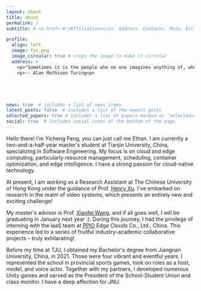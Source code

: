 ```yaml
---
layout: about
title: about
permalink: /
subtitle: # <a href='#'>Affiliations</a>. Address. Contacts. Moto. Etc. <p>The Chinese University of Hong Kong, Shatin Hong Kong SAR, China</p>

profile:
  align: left
  image: fyc.png
  image_circular: true # crops the image to make it circular
  address: >
    <p>"Sometimes it is the people who no one imagines anything of, who do the things no on can imagines."<p>
    <p>-- Alan Mathison Turing<p>





news: true  # includes a list of news items
latest_posts: false  # includes a list of the newest posts
selected_papers: true # includes a list of papers marked as "selected={true}"
social: true  # includes social icons at the bottom of the page
---
```

<!-- Hi! I am Yicheng Feng, you can call me Ethan. I currently a two-half-year master student at Tianjin University majoring in Software Engineering.
I work on cloud/edge computing, with focus on resource management/scheduling, container optimization, and edge intelligence. I have a very strong interest in cloud-native technology.
最近，我已经开始了关于video system方向的研究，这将会是一个全新的挑战！

现阶段，我正在香港中文大学进行Research Assistant的工作，受Prof. [Henry Xu](https://henryhxu.github.io/)指导.
我的硕士导师是Prof. [Xiaofei Wang](http://www.drxiaofei.wang/), 如果顺利，我会于明年1月毕业:).在此期间，我作为实习生参与了中国边缘云公司[PPIO](https://www.ppio.cn/)的IaaS团队，并且进行了一系列产学合作项目，这令人兴奋！

Prior to TJU, I received my Bachelor's degree from Jiangnan University in 2021. 这是热烈而丰富的4年，我代表学校参与了省运会、担任过主持、模特、配音，和我的伙伴们开发了无数款Unity游戏，还担任了院社联主席与班长。我爱JNU。

我受 Prof. [Xiaofei Wang](http://www.drxiaofei.wang/)指导，

I am advised by Prof. [Elfar Adalsteinsson](https://www.rle.mit.edu/people/directory/elfar-adalsteinsson/) and collaborate closely with Prof. [Polina Golland](https://people.csail.mit.edu/polina/) and Prof. [P. Ellen Grant](https://scholar.google.com/citations?user=W4dqZ7EAAAAJ).

I also did summer internships at Google and Meta, working on automated Ads bidding and large-scale video recommendation systems respectively.

Prior to MIT, I received my Bachelor's degree from Tsinghua University in 2018. I also spent a summer as a research assistant at Stanford, where I was advised by Prof. [John Pauly](https://web.stanford.edu/~pauly/) and Prof. [Greg Zaharchuk](https://profiles.stanford.edu/greg-zaharchuk). -->

Hello there! I'm Yicheng Feng, you can just call me Ethan. I am currently a two-and-a-half-year master's student at Tianjin University, China, specializing in Software Engineering. My focus is on cloud and edge computing, particularly resource management, scheduling, container optimization, and edge intelligence. I have a strong passion for cloud-native technology.

At present, I am working as a Research Assistant at The Chinese University of Hong Kong under the guidance of Prof. [Henry Xu](https://henryhxu.github.io/). I've embarked on research in the realm of video systems, which presents an entirely new and exciting challenge!

My master's advisor is Prof. [Xiaofei Wang](http://www.drxiaofei.wang/), and if all goes well, I will be graduating in January next year :). During this journey, I had the privilege of interning with the IaaS team at [PPIO](https://www.ppio.cn/) Edge Clouds Co., Ltd., China. This experience led to a series of fruitful industry-academic collaborative projects – truly exhilarating!

Before my time at TJU, I obtained my Bachelor's degree from Jiangnan University, China, in 2021. Those were four vibrant and eventful years. I represented the school in provincial sports games, took on roles as a host, model, and voice actor. Together with my partners, I developed numerous Unity games and served as the President of the School-Student Union and class monitor. I have a deep affection for JNU.

<!--
Write your biography here. Tell the world about yourself. Link to your favorite [subreddit](http://reddit.com). You can put a picture in, too. The code is already in, just name your picture `prof_pic.jpg` and put it in the `img/` folder.test

Put your address / P.O. box / other info right below your picture. You can also disable any of these elements by editing `profile` property of the YAML header of your `_pages/about.md`. Edit `_bibliography/papers.bib` and Jekyll will render your [publications page](/al-folio/publications/) automatically.

Link to your social media connections, too. This theme is set up to use [Font Awesome icons](http://fortawesome.github.io/Font-Awesome/) and [Academicons](https://jpswalsh.github.io/academicons/), like the ones below. Add your Facebook, Twitter, LinkedIn, Google Scholar, or just disable all of them.
-->